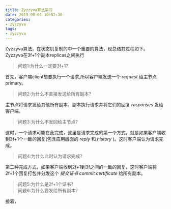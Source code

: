 ```yaml
---
title: Zyzzyva算法学习
date: 2019-08-01 10:52:30
categories:
- zyzzyva
tags: 
- zyzzyva
---
```


Zyzzyva算法，在状态机复制的中一个重要的算法，现总结其过程如下。  
Zyzzyva在3f+1个副本replicas之间执行

  > 问题1:为什么一定要3f+1?

首先，客户端client想要执行一个请求,所以客户端发送一个 _request_ 给主节点primary。
  
  > 问题2:为什么不直接发送给所有副本?  

主节点将请求发给其他所有副本，副本执行请求并将它们的回复 _responses_ 发给客户端。
  
  > 问题3:为什么不发回给主节点?

这时，一个请求可能在此完成，这里是请求完成的第一个方式，就是如果客户端收到3f+1个一致的回复(包含应用层面的 _reply_ 和 _history_ )。这时客户端认为请求完成。
  
  > 问题4:为什么此时认为请求完成?

第二种完成方式，如果客户端收到2f+1到3f之间的一致的回复，这时客户端将2f+1个回复打包并分发这个 _提交证书 commit certificate_ 给所有副本。
  > 问题5:为什么是2f+1个证书?  
    问题6:为什么要发给所有副本?

接着，


